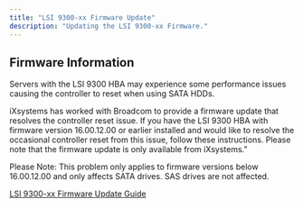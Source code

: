 ```yaml
---
title: "LSI 9300-xx Firmware Update"
description: "Updating the LSI 9300-xx Firmware."
---
```


## Firmware Information

Servers with the LSI 9300 HBA may experience some performance issues causing the controller to reset when
using SATA HDDs.

iXsystems has worked with Broadcom to provide a firmware update that resolves the controller reset issue. If
you have the LSI 9300 HBA with firmware version 16.00.12.00 or earlier installed and would like to resolve the
occasional controller reset from this issue, follow these instructions. Please note that the firmware update is
only available from iXsystems.”

Please Note: This problem only applies to firmware versions below 16.00.12.00 and only affects SATA drives.
SAS drives are not affected.

[LSI 9300-xx Firmware Update Guide](/pdf/Certified-Firmware-Update-2020-07-20.pdf)
